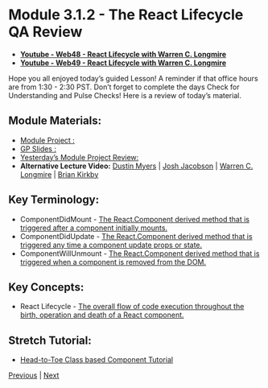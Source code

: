 # Module 3.1.2 - The React Lifecycle QA Review

-   **[Youtube - Web48 - React Lifecycle with Warren C. Longmire](https://www.youtube.com/watch?v=Dig2VLr6gbM)**
-   **[Youtube - Web49 - React Lifecycle with Warren C. Longmire](https://youtu.be/1m9S2dNQ7To)**

Hope you all enjoyed today’s guided Lesson! 
A reminder if that office hours are from 1:30 - 2:30 PST. 
Don’t forget to complete the days Check for Understanding and Pulse Checks!
Here is a review of today’s material.

##  Module Materials:
-   [Module Project :](https://github.com/BloomInstituteOfTechnology/web-module-project-lifecycle) 
-   [GP Slides :](https://docs.google.com/presentation/d/1XMqnuxSv2qh1vWfvV-AvqtVZmaZOYP1llu0RrbbHEwo/edit?usp=sharing) 
-   [Yesterday’s Module Project Review:](https://bloomtech-1.wistia.com/medias/soew9i8uzw)
-   **Alternative Lecture Video:** [Dustin Myers](https://youtu.be/HrsVoggrK1Y) | [Josh Jacobson](https://youtu.be/YGPOda5hPm0) | [Warren C. Longmire](https://youtu.be/jsXK-X97h-k) | [Brian Kirkby](https://youtu.be/SFlIfG-WfjI)

##  Key Terminology:
-   ComponentDidMount - [The React.Component derived method that is triggered after a component initially mounts.](https://linguinecode.com/post/understanding-react-componentdidmount)
-   ComponentDidUpdate - [The React.Component derived method that is triggered any time a component update props or state.](https://dev.to/cesareferrari/how-to-use-componentdidupdate-in-react-30en)
-   ComponentWillUnmount - [The React.Component derived method that is triggered when a component is removed from the DOM.](https://learn.co/lessons/react-component-mounting-and-unmounting)

##  Key Concepts:
-   React Lifecycle - [The overall flow of code execution throughout the birth, operation and death of a React component.](https://medium.com/how-to-react/react-life-cycle-methods-with-examples-2bdb7465332b)

##  Stretch Tutorial:
-   [Head-to-Toe Class based Component Tutorial](https://medium.com/bb-tutorials-and-thoughts/react-understanding-component-lifecycle-methods-1aaa32b33047)





[Previous](./Project.md) | [Next](./Understanding.md)